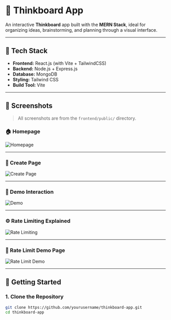 # 🧠 Thinkboard App

An interactive **Thinkboard** app built with the **MERN Stack**, ideal for organizing ideas, brainstorming, and planning through a visual interface.

---

## 🔧 Tech Stack

- **Frontend:** React.js (with Vite + TailwindCSS)
- **Backend:** Node.js + Express.js
- **Database:** MongoDB
- **Styling:** Tailwind CSS
- **Build Tool:** Vite

---

## 📸 Screenshots

> All screenshots are from the `frontend/public/` directory.

### 🏠 Homepage

![Homepage](./frontend/public/Homepage.png)

---

### 📝 Create Page

![Create Page](./frontend/public/createPage.png)

---

### 🧪 Demo Interaction

![Demo](./frontend/public/demo.png)

---

### ⚙️ Rate Limiting Explained

![Rate Limiting](./frontend/public/ratelimiting.png)

---

### 🚧 Rate Limit Demo Page

![Rate Limit Demo](./frontend/public/ratelimitdemo.png)

---

## 🚀 Getting Started

### 1. Clone the Repository

```bash
git clone https://github.com/yourusername/thinkboard-app.git
cd thinkboard-app
